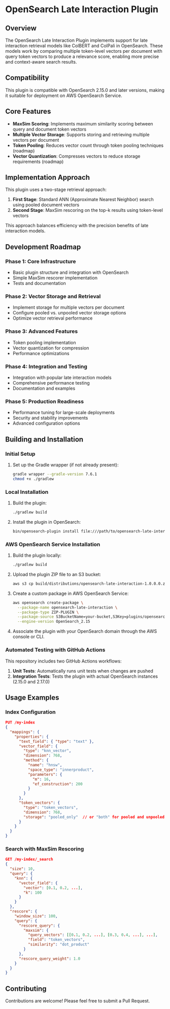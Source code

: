 # OpenSearch Late Interaction Plugin

## Overview
The OpenSearch Late Interaction Plugin implements support for late interaction retrieval models like ColBERT and ColPali in OpenSearch. These models work by comparing multiple token-level vectors per document with query token vectors to produce a relevance score, enabling more precise and context-aware search results.

## Compatibility
This plugin is compatible with OpenSearch 2.15.0 and later versions, making it suitable for deployment on AWS OpenSearch Service.

## Core Features

- **MaxSim Scoring**: Implements maximum similarity scoring between query and document token vectors
- **Multiple Vector Storage**: Supports storing and retrieving multiple vectors per document
- **Token Pooling**: Reduces vector count through token pooling techniques (roadmap)
- **Vector Quantization**: Compresses vectors to reduce storage requirements (roadmap)

## Implementation Approach

This plugin uses a two-stage retrieval approach:
1. **First Stage**: Standard ANN (Approximate Nearest Neighbor) search using pooled document vectors
2. **Second Stage**: MaxSim rescoring on the top-k results using token-level vectors

This approach balances efficiency with the precision benefits of late interaction models.

## Development Roadmap

### Phase 1: Core Infrastructure
- Basic plugin structure and integration with OpenSearch
- Simple MaxSim rescorer implementation
- Tests and documentation

### Phase 2: Vector Storage and Retrieval
- Implement storage for multiple vectors per document
- Configure pooled vs. unpooled vector storage options
- Optimize vector retrieval performance

### Phase 3: Advanced Features
- Token pooling implementation
- Vector quantization for compression
- Performance optimizations

### Phase 4: Integration and Testing
- Integration with popular late interaction models
- Comprehensive performance testing
- Documentation and examples

### Phase 5: Production Readiness
- Performance tuning for large-scale deployments
- Security and stability improvements
- Advanced configuration options

## Building and Installation

### Initial Setup

1. Set up the Gradle wrapper (if not already present):
   ```bash
   gradle wrapper --gradle-version 7.6.1
   chmod +x ./gradlew
   ```

### Local Installation

1. Build the plugin:
   ```bash
   ./gradlew build
   ```

2. Install the plugin in OpenSearch:
   ```bash
   bin/opensearch-plugin install file:///path/to/opensearch-late-interaction-1.0.0.0.zip
   ```

### AWS OpenSearch Service Installation

1. Build the plugin locally:
   ```bash
   ./gradlew build
   ```

2. Upload the plugin ZIP file to an S3 bucket:
   ```bash
   aws s3 cp build/distributions/opensearch-late-interaction-1.0.0.0.zip s3://your-bucket/plugins/
   ```

3. Create a custom package in AWS OpenSearch Service:
   ```bash
   aws opensearch create-package \
     --package-name opensearch-late-interaction \
     --package-type ZIP-PLUGIN \
     --package-source S3BucketName=your-bucket,S3Key=plugins/opensearch-late-interaction-1.0.0.0.zip \
     --engine-version OpenSearch_2.15
   ```

4. Associate the plugin with your OpenSearch domain through the AWS console or CLI.

### Automated Testing with GitHub Actions

This repository includes two GitHub Actions workflows:

1. **Unit Tests**: Automatically runs unit tests when changes are pushed
2. **Integration Tests**: Tests the plugin with actual OpenSearch instances (2.15.0 and 2.17.0)

## Usage Examples

### Index Configuration
```json
PUT /my-index
{
  "mappings": {
    "properties": {
      "text_field": { "type": "text" },
      "vector_field": {
        "type": "knn_vector",
        "dimension": 768,
        "method": {
          "name": "hnsw",
          "space_type": "innerproduct",
          "parameters": {
            "m": 16,
            "ef_construction": 200
          }
        }
      },
      "token_vectors": {
        "type": "token_vectors",
        "dimension": 768,
        "storage": "pooled_only"  // or "both" for pooled and unpooled
      }
    }
  }
}
```

### Search with MaxSim Rescoring
```json
GET /my-index/_search
{
  "size": 10,
  "query": {
    "knn": {
      "vector_field": {
        "vector": [0.1, 0.2, ...],
        "k": 100
      }
    }
  },
  "rescore": {
    "window_size": 100,
    "query": {
      "rescore_query": {
        "maxsim": {
          "query_vectors": [[0.1, 0.2, ...], [0.3, 0.4, ...], ...],
          "field": "token_vectors",
          "similarity": "dot_product"
        }
      },
      "rescore_query_weight": 1.0
    }
  }
}
```

## Contributing
Contributions are welcome! Please feel free to submit a Pull Request.